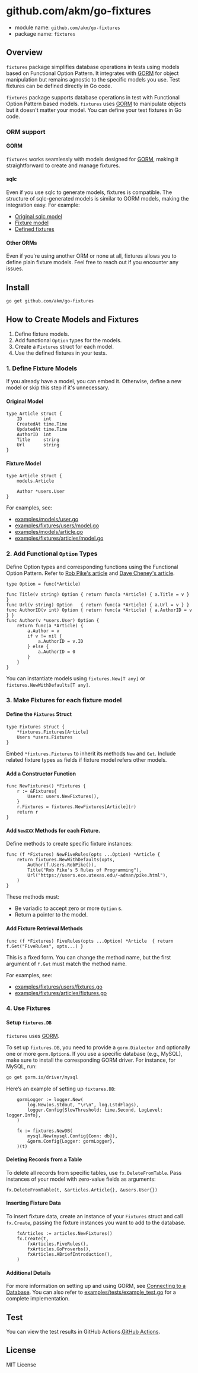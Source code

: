 # github.com/akm/go-fixtures 

- module name: `github.com/akm/go-fixtures`
- package name: `fixtures`

## Overview

`fixtures` package simplifies database operations in tests using models based on Functional Option Pattern. It integrates with [GORM](https://gorm.io/) for object manipulation but remains agnostic to the specific models you use. Test fixtures can be defined directly in Go code.

`fixtures` package supports database operations in test with Functional Option Pattern based models.
`fixtures` uses [GORM](https://gorm.io/) to manipulate objects but it doesn't matter your model.
You can define your test fixtures in Go code.

### ORM support

#### GORM

`fixtures` works seamlessly with models designed for [GORM](https://gorm.io/), making it straightforward to create and manage fixtures.


#### sqlc

Even if you use sqlc to generate models, fixtures is compatible. The structure of sqlc-generated models is similar to GORM models, making the integration easy. For example:

- [Original sqlc model](https://github.com/akm/svelte-connect-todo/blob/9e77fa3d0ae1777ab23c2ba4753ff4bd541f44ed/backends/biz/models/models.go#L63-L69)
- [Fixture model](https://github.com/akm/svelte-connect-todo/blob/9e77fa3d0ae1777ab23c2ba4753ff4bd541f44ed/backends/biz/fixtures/tasks/model.go)
- [Defined fixtures](https://github.com/akm/svelte-connect-todo/blob/9e77fa3d0ae1777ab23c2ba4753ff4bd541f44ed/backends/biz/fixtures/tasks/fixtures.go)

#### Other ORMs

Even if you're using another ORM or none at all, fixtures allows you to define plain fixture models. Feel free to reach out if you encounter any issues.

## Install

```sh
go get github.com/akm/go-fixtures
```

## How to Create Models and Fixtures

1. Define fixture models.
1. Add functional `Option` types for the models.
1. Create a `Fixtures` struct for each model.
1. Use the defined fixtures in your tests.

### 1. Define Fixture Models

If you already have a model, you can embed it. Otherwise, define a new model or skip this step if it's unnecessary.

#### Original Model

```golang
type Article struct {
	ID        int
	CreatedAt time.Time
	UpdatedAt time.Time
	AuthorID  int
	Title     string
	Url       string
}
```

#### Fixture Model

```golang
type Article struct {
	models.Article

	Author *users.User
}
```

For examples, see:

- [examples/models/user.go](./examples/models/user.go)
- [examples/fixtures/users/model.go](./examples/fixtures/users/model.go)
- [examples/models/article.go](./examples/models/article.go)
- [examples/fixtures/articles/model.go](examples/fixtures/articles/model.go)

### 2. Add Functional `Option` Types

Define Option types and corresponding functions using the Functional Option Pattern. Refer to [Rob Pike's article](https://commandcenter.blogspot.com/2014/01/self-referential-functions-and-design.html) and [Dave Cheney's article](https://dave.cheney.net/2014/10/17/functional-options-for-friendly-apis).

```golang
type Option = func(*Article)

func Title(v string) Option { return func(a *Article) { a.Title = v } }
func Url(v string) Option   { return func(a *Article) { a.Url = v } }
func AuthorID(v int) Option { return func(a *Article) { a.AuthorID = v } }
func Author(v *users.User) Option {
	return func(a *Article) {
		a.Author = v
		if v != nil {
			a.AuthorID = v.ID
		} else {
			a.AuthorID = 0
		}
	}
}
```

You can instantiate models using `fixtures.New[T any]` or `fixtures.NewWithDefaults[T any]`.

### 3. Make Fixtures for each fixture model

#### Define the `Fixtures` Struct

```golang
type Fixtures struct {
	*fixtures.Fixtures[Article]
	Users *users.Fixtures
}
```

Embed `*fixtures.Fixtures` to inherit its methods `New` and `Get`.
Include related fixture types as fields if fixture model refers other models.

#### Add a Constructor Function

```golang
func NewFixtures() *Fixtures {
	r := &Fixtures{
		Users: users.NewFixtures(),
	}
	r.Fixtures = fixtures.NewFixtures[Article](r)
	return r
}
```

#### Add `NewXXX` Methods for each Fixture.

Define methods to create specific fixture instances:

```
func (f *Fixtures) NewFiveRules(opts ...Option) *Article {
	return fixtures.NewWithDefaults(opts,
		Author(f.Users.RobPike()),
		Title("Rob Pike's 5 Rules of Programming"),
		Url("https://users.ece.utexas.edu/~adnan/pike.html"),
	)
}
```

These methods must:

- Be variadic to accept zero or more `Option` s.
- Return a pointer to the model.


#### Add Fixture Retrieval Methods

```
func (f *Fixtures) FiveRules(opts ...Option) *Article  { return f.Get("FiveRules", opts...) }
```

This is a fixed form. You can change the method name, but the first argument of `f.Get` must match the method name.


For examples, see:
- [examples/fixtures/users/fixtures.go](./examples/fixtures/users/fixtures.go)
- [examples/fixtures/articles/fixtures.go](./examples/fixtures/articles/fixtures.go)

### 4. Use Fixtures

#### Setup `fixtures.DB`

`fixtures` uses [GORM](https://gorm.io).

To set up `fixtures.DB`, you need to provide a `gorm.Dialector` and optionally one or more `gorm.Option`s. If you use a specific database (e.g., MySQL), make sure to install the corresponding GORM driver. For instance, for MySQL, run:

```sh
go get gorm.io/driver/mysql
```

Here’s an example of setting up `fixtures.DB`:

```golang
	gormLogger := logger.New(
		log.New(os.Stdout, "\r\n", log.LstdFlags),
		logger.Config{SlowThreshold: time.Second, LogLevel: logger.Info},
	)

	fx := fixtures.NewDB(
		mysql.New(mysql.Config{Conn: db}),
		&gorm.Config{Logger: gormLogger},
	)(t)
```

#### Deleting Records from a Table

To delete all records from specific tables, use `fx.DeleteFromTable`. Pass instances of your model with zero-value fields as arguments:

```golang
fx.DeleteFromTable(t, &articles.Article{}, &users.User{})
```


#### Inserting Fixture Data

To insert fixture data, create an instance of your `Fixtures` struct and call `fx.Create`, passing the fixture instances you want to add to the database.


```golang
	fxArticles := articles.NewFixtures()
	fx.Create(t,
		fxArticles.FiveRules(),
		fxArticles.GoProverbs(),
		fxArticles.ABriefIntroduction(),
	)
```

#### Additional Details

For more information on setting up and using GORM, see [Connecting to a Database](https://gorm.io/docs/connecting_to_the_database.html). You can also refer to [examples/tests/example_test.go](./examples/tests/example_test.go) for a complete implementation.

## Test

You can view the test results in GitHub Actions.[GitHub Actions](https://github.com/akm/go-fixtures/actions).

## License

MIT License
